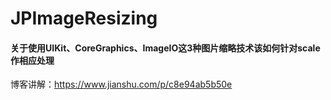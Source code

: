 # JPImageResizing

#### 关于使用UIKit、CoreGraphics、ImageIO这3种图片缩略技术该如何针对scale作相应处理
博客讲解：https://www.jianshu.com/p/c8e94ab5b50e
